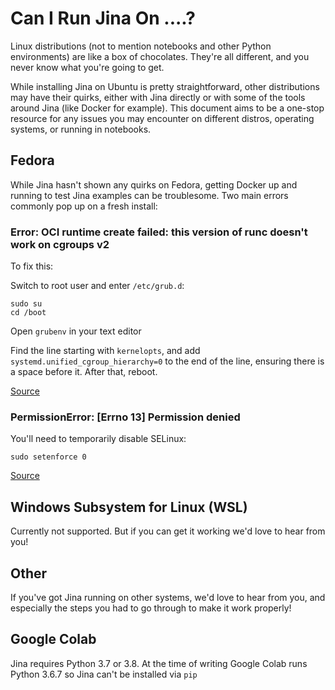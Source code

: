 # Can I Run Jina On ....?

Linux distributions (not to mention notebooks and other Python environments) are like a box of chocolates. They're all different, and you never know what you're going to get.

While installing Jina on Ubuntu is pretty straightforward, other distributions may have their quirks, either with Jina directly or with some of the tools around Jina (like Docker for example). This document aims to be a one-stop resource for any issues you may encounter on different distros, operating systems, or running in notebooks.

## Fedora

While Jina hasn't shown any quirks on Fedora, getting Docker up and running to test Jina examples can be troublesome. Two main errors commonly pop up on a fresh install:

### Error: OCI runtime create failed: this version of runc doesn't work on cgroups v2

To fix this:

Switch to root user and enter `/etc/grub.d`:

```
sudo su
cd /boot
```

Open `grubenv` in your text editor

Find the line starting with `kernelopts`, and add `systemd.unified_cgroup_hierarchy=0` to the end of the line, ensuring there is a space before it. After that, reboot.

[Source](https://github.com/jitsi/docker-jitsi-meet/issues/618)

### PermissionError: [Errno 13] Permission denied

You'll need to temporarily disable SELinux:

```
sudo setenforce 0
```

[Source](https://stackoverflow.com/questions/61527193/docker-and-permissionerror-errno-13-permission-denied-output-svg)

## Windows Subsystem for Linux (WSL)

Currently not supported. But if you can get it working we'd love to hear from you!

## Other

If you've got Jina running on other systems, we'd love to hear from you, and especially the steps you had to go through to make it work properly!

## Google Colab

Jina requires Python 3.7 or 3.8. At the time of writing Google Colab runs Python 3.6.7 so Jina can't be installed via `pip`
